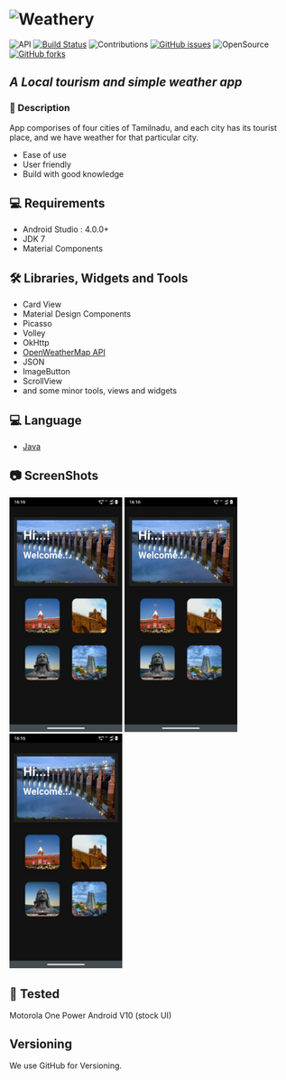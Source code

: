 # ![Weathery](https://github.com/SrinivasanJayakumarr/Weathery-Weather_App/master)

![API](https://img.shields.io/badge/API-23%2B-brightgreen.svg?style=flat) [![Build Status](https://travis-ci.org/joemccann/dillinger.svg?branch=master)](https://travis-ci.org/joemccann/dillinger) ![Contributions](https://img.shields.io/badge/contributions-welcome-brightgreen.svg?style=flat) [![GitHub issues](https://img.shields.io/github/issues/SrinivasanJayakumarr/Weathery-Weather_App)](https://github.com/SrinivasanJayakumarr/Weathery-Weather_App/issues) ![OpenSource](https://img.shields.io/badge/OpenSource-YES-brightgreen) [![GitHub forks](https://img.shields.io/github/forks/SrinivasanJayakumarr/Weathery-Weather_App)](https://github.com/SrinivasanJayakumarr/Weathery-Weather_App/network)

## _A Local tourism and simple weather app_


### :scroll: Description

App comporises of four cities of Tamilnadu, and each city has its tourist place,
and we have weather for that particular city.

- Ease of use
- User friendly
- Build with  good knowledge

## :computer: Requirements

- Android Studio : 4.0.0+
- JDK 7
- Material Components 

## :hammer_and_wrench: Libraries, Widgets and Tools

- Card View
- Material Design Components
- Picasso
- Volley
- OkHttp
- <a href="https://openweathermap.org/api" target="_blank">OpenWeatherMap API</a>
- JSON
- ImageButton
- ScrollView
- and some minor tools, views and widgets

## :computer: Language

- <a href="https://docs.oracle.com/en/java/javase/index.html" target="_blank">Java</a>

## :camera: ScreenShots

<span align="center">
  <img src="https://github.com/SrinivasanJayakumarr/First-App/blob/master/OutPuts/Screenshot_20210304-161655.png" width="200">
  <img src="https://github.com/SrinivasanJayakumarr/First-App/blob/master/OutPuts/Screenshot_20210304-161655.png" width="200">
  <img src="https://github.com/SrinivasanJayakumarr/First-App/blob/master/OutPuts/Screenshot_20210304-161655.png" width="200">
</span>

## :iphone: Tested

Motorola One Power Android V10 (stock UI)

## Versioning
We use GitHub for Versioning.

